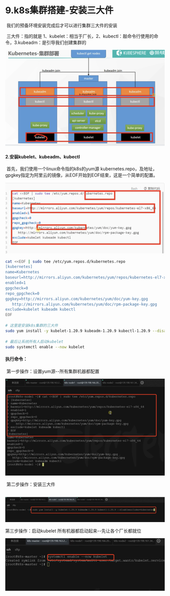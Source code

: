 # 9.k8s集群搭建-安装三大件

​		我们的预备环境安装完成后才可以进行集群三大件的安装

​	三大件：指的就是 1、kubelet：相当于厂长，2、kubectl：敲命令行使用的命令，3.kubeadm：是引导我们创建集群的

![image-20220421212429242](../../.vuepress/public/images/image-20220421212429242.png)



#### 2.安装kubelet、kubeadm、kubectl

​	首先，我们使用一个linux命令指的k8s的yum源 kubernetes.repo，及地址，gpgkey指定为阿里云的镜像，从EOF开始到EOF结束，这是一个简单的配置。

![image-20220421213516148](../../.vuepress/public/images/image-20220421213516148.png)

```bash
cat <<EOF | sudo tee /etc/yum.repos.d/kubernetes.repo
[kubernetes]
name=Kubernetes
baseurl=http://mirrors.aliyun.com/kubernetes/yum/repos/kubernetes-el7-x86_64
enabled=1
gpgcheck=0
repo_gpgcheck=0
gpgkey=http://mirrors.aliyun.com/kubernetes/yum/doc/yum-key.gpg
   http://mirrors.aliyun.com/kubernetes/yum/doc/rpm-package-key.gpg
exclude=kubelet kubeadm kubectl
EOF

# 这里是安装k8s集群的三大件
sudo yum install -y kubelet-1.20.9 kubeadm-1.20.9 kubectl-1.20.9 --disableexcludes=kubernetes

# 最后让系统所有人启动kubelet
sudo systemctl enable --now kubelet
```



 #### 执行命令：

​	第一步操作：设置yum源--所有集群机器都配置

![image-20220421214032903](../../.vuepress/public/images/image-20220421214032903.png)



​	第二步操作：安装三大件

​	![image-20220421214444102](../../.vuepress/public/images/image-20220421214444102.png)



第三步操作：启动kubelet 所有机器都启动起来--先让各个厂长都就位

![image-20220421214659840](../../.vuepress/public/images/image-20220421214659840.png)









































































































